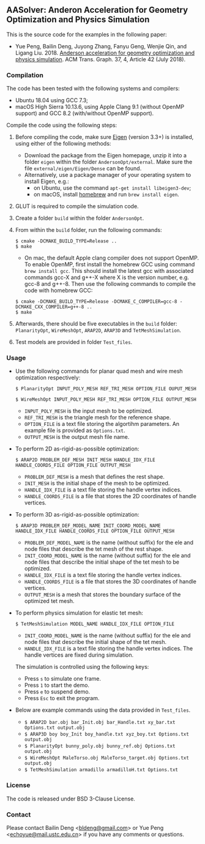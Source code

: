 ## AASolver: Anderon Acceleration for Geometry Optimization and Physics Simulation

This is the source code for the examples in the following paper:

* Yue Peng, Bailin Deng, Juyong Zhang, Fanyu Geng, Wenjie Qin, and Ligang Liu. 2018. [Anderson acceleration for geometry optimization and physics simulation](https://arxiv.org/abs/1805.05715). ACM Trans. Graph. 37, 4, Article 42 (July 2018).


### Compilation

The code has been tested with the following systems and compilers:

* Ubuntu 18.04 using GCC 7.3;
* macOS High Sierra 10.13.6, using Apple Clang 9.1 (without OpenMP support) and GCC 8.2 (with/without OpenMP support).


Compile the code using the following steps:

1. Before compiling the code, make sure [Eigen](http://http://eigen.tuxfamily.org) (version 3.3+) is installed, using either of the following methods:

	* Download the package from the Eigen homepage, unzip it into a folder `eigen` within the folder `AndersonOpt/external`. Make sure the file `external/eigen/Eigen/Dense` can be found.
	* Alternatively, use a package manager of your operating system to install Eigen, e.g.:
		* on Ubuntu, use the command `apt-get install libeigen3-dev`;
		* on macOS, install [homebrew](https://brew.sh/) and run `brew install eigen`.

2. GLUT is required to compile the simulation code.

3. Create a folder `build` within the folder `AndersonOpt`.

4. From within the `build` folder, run the following commands:  
	
	```
	$ cmake -DCMAKE_BUILD_TYPE=Release ..
	$ make
	```
	
	* On mac, the default Apple clang compiler does not support OpenMP. To enable OpenMP, first install the homebrew GCC using command `brew install gcc`. This should install the latest gcc with associated commands gcc-X and g++-X where X is the version number, e.g. gcc-8 and g++-8. Then use the following commands to compile the code with homebrew GCC:
	
	```
	$ cmake -DCMAKE_BUILD_TYPE=Release -DCMAKE_C_COMPILER=gcc-8 -DCMAKE_CXX_COMPILER=g++-8 ..
	$ make
	```
	
5. Afterwards, there should be five executables in the `build` folder: `PlanarityOpt`, `WireMeshOpt`, `ARAP2D`, `ARAP3D` and `TetMeshSimulation`.

6. Test models are provided in folder `Test_files`.


### Usage

* Use the following commands for planar quad mesh and wire mesh optimization respectively:
	```
	$ PlanarityOpt INPUT_POLY_MESH REF_TRI_MESH OPTION_FILE OUPUT_MESH
	```
	```
	$ WireMeshOpt INPUT_POLY_MESH REF_TRI_MESH OPTION_FILE OUTPUT_MESH
	```
	*  `INPUT_POLY_MESH` is the input mesh to be optimized.
	*  `REF_TRI_MESH` is the triangle mesh for the reference shape.
	*  `OPTION_FILE` is a text file storing the algortihm parameters. An example file is provided as `Options.txt`.
	*  `OUTPUT_MESH` is the output mesh file name.

* To perform 2D as-rigid-as-possible optimization:
	```
	$ ARAP2D PROBLEM_DEF_MESH INIT_MESH HANDLE_IDX_FILE HANDLE_COORDS_FILE OPTION_FILE OUTPUT_MESH
	```
	*  `PROBLEM_DEF_MESH` is a mesh that defines the rest shape.
	*  `INIT_MESH` is the initial shape of the mesh to be optimized.
	*  `HANDLE_IDX_FILE` is a text file storing the handle vertex indices.
	*  `HANDLE_COORDS_FILE` is a file that stores the 2D coordinates of handle vertices.

* To perform 3D as-rigid-as-possible optimization:
	```
	$ ARAP3D PROBLEM_DEF_MODEL_NAME INIT_COORD_MODEL_NAME HANDLE_IDX_FILE HANDLE_COORDS_FILE OPTION_FILE OUTPUT_MESH
	```
	* `PROBLEM_DEF_MODEL_NAME` is the name (without suffix) for the ele and node files that describe the tet mesh of the rest shape.
	* `INIT_COORD_MODEL_NAME` is the name (without suffix) for the ele and node files that describe the initial shape of the tet mesh to be optimized.
	* `HANDLE_IDX_FILE` is a text file storing the handle vertex indices.
	* `HANDLE_COORDS_FILE` is a file that stores the 3D coordinates of handle vertices.
	*  `OUTPUT_MESH` is a mesh that stores the boundary surface of the optimized tet mesh.

* To perform physics simulation for elastic tet mesh:
	```
	$ TetMeshSimulation MODEL_NAME HANDLE_IDX_FILE OPTION_FILE
	``` 
	* `INIT_COORD_MODEL_NAME` is the name (without suffix) for the ele and node files that describe the initial shape of the tet mesh.
	* `HANDLE_IDX_FILE` is a text file storing the handle vertex indices. The handle vertices are fixed during simulation.
	
	The simulation is controlled using the following keys:
	
	* Press `s` to simulate one frame.
	* Press `1` to start the demo.
	* Press `e` to suspend demo. 
	* Press `Esc` to exit the program.

* Below are example commands using the data provided in `Test_files`.
	* `$ ARAP2D bar.obj bar_Init.obj bar_Handle.txt xy_bar.txt Options.txt output.obj`
	* `$ ARAP3D boy boy_Init boy_handle.txt xyz_boy.txt Options.txt output.obj`
	* `$ PlanarityOpt bunny_poly.obj bunny_ref.obj Options.txt output.obj`
	* `$ WireMeshOpt MaleTorso.obj MaleTorso_target.obj Options.txt output.obj`
	* `$ TetMeshSimulation armadillo armadilloH.txt Options.txt`

### License
The code is released under BSD 3-Clause License.
	
### Contact
Please contact Bailin Deng <<bldeng@gmail.com>> or Yue Peng <<echoyue@mail.ustc.edu.cn>> if you have any comments or questions.	
 

	